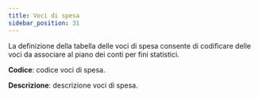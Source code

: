 ```yaml
---
title: Voci di spesa
sidebar_position: 31
---
```


La definizione della tabella delle voci di spesa consente di codificare delle voci da associare al piano dei conti per fini statistici.


**Codice**: codice voci di spesa.

**Descrizione**: descrizione voci di spesa.






